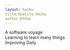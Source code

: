 ```yaml
---
layout: haiku
title:Quality Haiku
author:Ethan
---
```


A software voyage<br>
Learning to learn many things<br>
Improving Daily <br>
